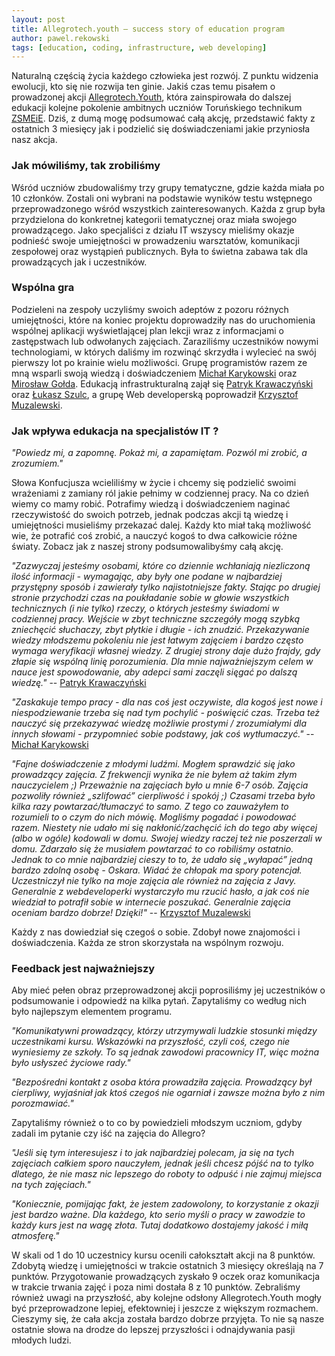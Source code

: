 ```yaml
---
layout: post
title: Allegrotech.youth – success story of education program
author: pawel.rekowski
tags: [education, coding, infrastructure, web developing]
---
```


Naturalną częścią życia każdego człowieka jest rozwój. Z punktu widzenia ewolucji, kto się nie rozwija ten ginie. 
Jakiś czas temu pisałem o prowadzonej akcji [Allegrotech.Youth](http://allegrotech.io/Allegrotech-youth-our-educational-project.html), która zainspirowała do dalszej edukacji kolejne pokolenie ambitnych uczniów Toruńskiego technikum [ZSMEiE](http://www.zsmeie.torun.pl). 
Dziś, z dumą mogę podsumować całą akcję, przedstawić fakty z ostatnich 3 miesięcy jak i podzielić się doświadczeniami jakie przyniosła nasz akcja.

### Jak mówiliśmy, tak zrobiliśmy
Wśród uczniów zbudowaliśmy trzy grupy tematyczne, gdzie każda miała po 10 członków. 
Zostali oni wybrani na podstawie wyników testu wstępnego przeprowadzonego wśród wszystkich zainteresowanych. 
Każda z grup była przydzielona do konkretnej kategorii tematycznej oraz miała swojego prowadzącego. 
Jako specjaliści z działu IT wszyscy mieliśmy okazje podnieść swoje umiejętności w prowadzeniu warsztatów, komunikacji zespołowej oraz wystąpień publicznych. 
Była to świetna zabawa tak dla prowadzących jak i uczestników.

### Wspólna gra
Podzieleni na zespoły uczyliśmy swoich adeptów z pozoru różnych umiejętności, które na koniec projektu doprowadziły nas do uruchomienia wspólnej 
aplikacji wyświetlającej plan lekcji wraz z informacjami o zastępstwach lub odwołanych zajęciach. 
Zaraziliśmy uczestników nowymi technologiami, w których daliśmy im rozwinąć skrzydła i wylecieć na swój pierwszy lot po krainie wielu możliwości. 
Grupę programistów razem ze mną wsparli swoją wiedzą i doświadczeniem [Michał Karykowski](http://allegrotech.io/authors/michal.karykowski) oraz [Mirosław Gołda](http://allegrotech.io/authors/miroslaw.golda). 
Edukacją infrastrukturalną zajął się [Patryk Krawaczyński](http://allegrotech.io/authors/patryk.krawaczynski) oraz [Łukasz Szulc](http://allegrotech.io/authors/lukasz.szulc), a grupę Web developerską poprowadził [Krzysztof Muzalewski](http://allegrotech.io/authors/krzysztof.muzalewski).

### Jak wpływa edukacja na specjalistów IT ?
*"Powiedz mi, a zapomnę. Pokaż mi, a zapamiętam. Pozwól mi zrobić, a zrozumiem."*

Słowa Konfucjusza wcieliliśmy w życie i chcemy się podzielić swoimi wrażeniami z zamiany ról jakie pełnimy w codziennej pracy. 
Na co dzień wiemy co mamy robić. Potrafimy wiedzą i doświadczeniem naginać rzeczywistość do swoich potrzeb, jednak podczas akcji tą wiedzę i umiejętności musieliśmy przekazać dalej. 
Każdy kto miał taką możliwość wie, że potrafić coś zrobić, a nauczyć kogoś to dwa całkowicie różne światy. 
Zobacz jak z naszej strony podsumowalibyśmy całą akcję.

*"Zazwyczaj jesteśmy osobami, które co dziennie wchłaniają niezliczoną ilość informacji - wymagając, aby były one podane w najbardziej przystępny sposób i zawierały tylko najistotniejsze fakty. 
Stając po drugiej stronie przychodzi czas na poukładanie sobie w głowie wszystkich technicznych (i nie tylko) rzeczy, o których jesteśmy świadomi w codziennej pracy. 
Wejście w zbyt techniczne szczegóły mogą szybką zniechęcić słuchaczy, zbyt płytkie i długie - ich znudzić. 
Przekazywanie wiedzy młodszemu pokoleniu nie jest łatwym zajęciem i bardzo często wymaga weryfikacji własnej wiedzy. 
Z drugiej strony daje dużo frajdy, gdy złapie się wspólną linię porozumienia. Dla mnie najważniejszym celem w nauce jest spowodowanie, aby adepci sami zaczęli sięgać po dalszą wiedzę."*
 -- [Patryk Krawaczyński](http://allegrotech.io/authors/patryk.krawaczynski)

*"Zaskakuje tempo pracy - dla nas coś jest oczywiste, dla kogoś jest nowe i niespodziewanie trzeba się nad tym pochylić - poświęcić czas. 
Trzeba też nauczyć się przekazywać wiedzę możliwie prostymi / zrozumiałymi dla innych słowami - przypomnieć sobie podstawy, jak coś wytłumaczyć."*
 --  [Michał Karykowski](http://allegrotech.io/authors/michal.karykowski) 
 
*"Fajne doświadczenie z młodymi ludźmi.  Mogłem sprawdzić się jako prowadzący zajęcia. Z frekwencji wynika że nie byłem aż takim złym nauczycielem ;) Przeważnie na zajęciach było u mnie 6-7 osób. 
Zajęcia pozwoliły również „szlifować” cierpliwość i spokój ;) Czasami trzeba było kilka razy powtarzać/tłumaczyć to samo.
Z tego co zauważyłem to rozumieli to o czym do nich mówię. Mogliśmy pogadać i powodować razem. 
Niestety nie udało mi się nakłonić/zachęcić ich do tego aby więcej (albo w ogóle) kodowali w domu. Swojej wiedzy raczej też nie poszerzali w domu. 
Zdarzało się że musiałem powtarzać to co robiliśmy ostatnio. 
Jednak to co mnie najbardziej cieszy to to, że udało się „wyłapać” jedną bardzo zdolną osobę - Oskara. Widać że chłopak ma spory potencjał. 
Uczestniczył nie tylko na moje zajęcia ale również na zajęcia z Javy. Generalnie z webdeveloperki wystarczyło mu rzucić hasło, a jak coś nie wiedział to potrafił sobie w internecie poszukać. 
Generalnie zajęcia oceniam bardzo dobrze!
Dzięki!"*
 -- [Krzysztof Muzalewski](http://allegrotech.io/authors/krzysztof.muzalewski)
 
Każdy z nas dowiedział się czegoś o sobie. Zdobył nowe znajomości i doświadczenia. Każda ze stron skorzystała na wspólnym rozwoju.
 
### Feedback jest najważniejszy
Aby mieć pełen obraz przeprowadzonej akcji poprosiliśmy jej uczestników o podsumowanie i odpowiedź na kilka pytań. Zapytaliśmy co według nich było najlepszym elementem programu.

*"Komunikatywni prowadzący, którzy utrzymywali ludzkie stosunki między uczestnikami kursu.
Wskazówki na przyszłość, czyli coś, czego nie wyniesiemy ze szkoły. To są jednak zawodowi pracownicy IT, więc można było usłyszeć życiowe rady."*
 
*"Bezpośredni kontakt z osoba która prowadziła zajęcia. Prowadzący był cierpliwy, wyjaśniał jak ktoś czegoś nie ogarniał i zawsze można było z nim porozmawiać."*
 
Zapytaliśmy również o to co by powiedzieli młodszym uczniom, gdyby zadali im pytanie czy iść na zajęcia do Allegro? 

*"Jeśli się tym interesujesz i to jak najbardziej polecam, ja się na tych zajęciach całkiem sporo nauczyłem, jednak jeśli chcesz pójść na to tylko dlatego,
że nie masz nic lepszego do roboty to odpuść i nie zajmuj miejsca na tych zajęciach."*

*"Koniecznie, pomijając fakt, że jestem zadowolony, to korzystanie z okazji jest bardzo ważne. 
Dla każdego, kto serio myśli o pracy w zawodzie to każdy kurs jest na wagę złota. Tutaj dodatkowo dostajemy jakość i miłą atmosferę."*

W skali od 1 do 10 uczestnicy kursu ocenili całokształt akcji na 8 punktów. Zdobytą wiedzę i umiejętności w trakcie ostatnich 3 miesięcy określają na 7 punktów. 
Przygotowanie prowadzących zyskało 9 oczek oraz komunikacja w trakcie trwania zajęć i poza nimi dostała 8 z 10 punktów. 
Zebraliśmy również uwagi na przyszłość, aby kolejne odsłony Allegrotech.Youth mogły być przeprowadzone lepiej, efektowniej i jeszcze z większym rozmachem.
Cieszymy się, że cała akcja została bardzo dobrze przyjęta. To nie są nasze ostatnie słowa na drodze do lepszej przyszłości i odnajdywania pasji młodych ludzi. 